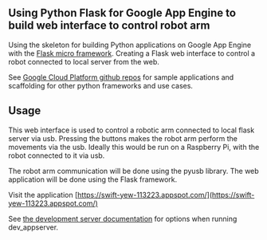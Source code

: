 ## Using Python Flask for Google App Engine to build web interface to control robot arm

Using the skeleton for building Python applications on Google App Engine with the
[Flask micro framework](http://flask.pocoo.org). Creating a Flask web interface to control a robot connected to local server from the web. 

See [Google Cloud Platform github
repos](https://github.com/GoogleCloudPlatform) for sample applications and
scaffolding for other python frameworks and use cases.

## Usage
This web interface is used to control a robotic arm connected to local flask server via usb. Pressing the buttons makes the robot arm perform the movements via the usb. Ideally this would be run on a Raspberry Pi, with the robot connected to it via usb. 

The robot arm communication will be done using the pyusb library. The web application will be done using the Flask framework. 

Visit the application [https://swift-yew-113223.appspot.com/](https://swift-yew-113223.appspot.com/)

See [the development server documentation](https://developers.google.com/appengine/docs/python/tools/devserver)
for options when running dev_appserver.




